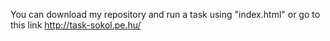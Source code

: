 You can download my repository and run a task using "index.html" or go to this link http://task-sokol.pe.hu/
